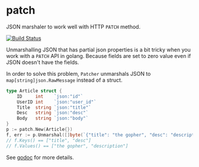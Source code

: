 # patch

JSON marshaler to work well with HTTP `PATCH` method.

[![Build Status](https://travis-ci.org/smagch/patch.svg)](https://travis-ci.org/smagch/patch)

Unmarshalling JSON that has partial json properties is a bit tricky when you
work with a `PATCH` API in golang. Because fields are set to zero value even if
JSON doesn't have the fields.

In order to solve this problem, `Patcher` unmarshals JSON to `map[string]json.RawMessage`
instead of a struct.

```go
type Article struct {
    ID     int    `json:"id"`
    UserID int    `json:"user_id"`
    Title  string `json:"title"`
    Desc   string `json:"desc"`
    Body   string `json:"body"`
}
p := patch.New(Article{})
f, err := p.Unmarshal([]byte(`{"title": "the gopher", "desc": "description"}`))
// f.Keys() == ["title", "desc"]
// f.Values() == ["the gopher", "description"]
```

See [godoc](http://godoc.org/github.com/smagch/patch) for more details.
